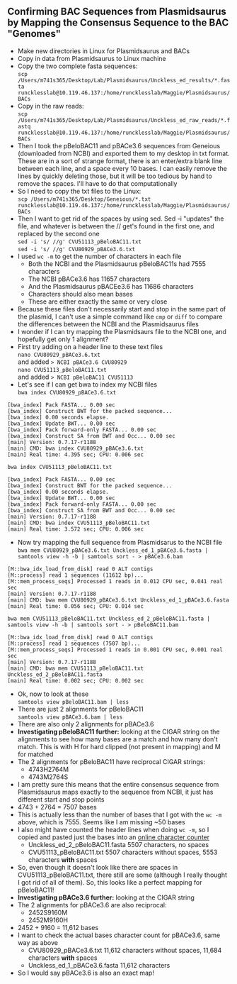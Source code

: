## Confirming BAC Sequences from Plasmidsaurus by Mapping the Consensus Sequence to the BAC "Genomes"

- Make new directories in Linux for Plasmidsaurus and BACs
- Copy in data from Plasmidsaurus to Linux machine
- Copy the two complete fasta sequences:  
`scp /Users/m741s365/Desktop/Lab/Plasmidsaurus/Unckless_ed_results/*.fasta runcklesslab@10.119.46.137:/home/runcklesslab/Maggie/Plasmidsaurus/BACs`
- Copy in the raw reads:  
`scp /Users/m741s365/Desktop/Lab/Plasmidsaurus/Unckless_ed_raw_reads/*.fastq runcklesslab@10.119.46.137:/home/runcklesslab/Maggie/Plasmidsaurus/BACs`
- Then I took the pBeloBAC11 and pBACe3.6 sequences from Geneious (downloaded from NCBI) and exported them to my desktop in txt format. These are in a sort of strange format, there is an enter/extra blank line between each line, and a space every 10 bases. I can easily remove the lines by quickly deleting those, but it will be too tedious by hand to remove the spaces. I'll have to do that computationally
- So I need to copy the txt files to the Linux:   
`scp /Users/m741s365/Desktop/Geneious/*.txt runcklesslab@10.119.46.137:/home/runcklesslab/Maggie/Plasmidsaurus/BACs`  
- Then I want to get rid of the spaces by using sed. Sed -i "updates" the file, and whatever is between the // get's found in the first one, and replaced by the second one   
`sed -i 's/ //g' CVU51113_pBeloBAC11.txt`  
`sed -i 's/ //g' CVU80929_pBACe3.6.txt`
- I used `wc -m` to get the number of characters in each file
  - Both the NCBI and the Plasmidsaurus pBeloBAC11s had 7555 characters
  - The NCBI pBACe3.6 has 11657 characters
  - And the Plasmidsaurus pBACEe3.6 has 11686 characters
  - Characters should also mean bases
  - These are either exactly the same or very close
- Because these files don't necessarily start and stop in the same part of the plasmid, I can't use a simple command like `cmp` or `diff` to compare the differences between the NCBI and the Plasmidsaurus files
- I wonder if I can try mapping the Plasmidsaurs file to the NCBI one, and hopefully get only 1 alignment?
- First try adding on a header line to these text files  
`nano CVU80929_pBACe3.6.txt`  
and added `> NCBI pBACe3.6 CVU80929`  
`nano CVU51113_pBeloBAC11.txt`  
and added `> NCBI pBeloBAC11 CVU51113`
- Let's see if I can get bwa to index my NCBI files   
`bwa index CVU80929_pBACe3.6.txt`    
```
[bwa_index] Pack FASTA... 0.00 sec
[bwa_index] Construct BWT for the packed sequence...
[bwa_index] 0.00 seconds elapse.
[bwa_index] Update BWT... 0.00 sec
[bwa_index] Pack forward-only FASTA... 0.00 sec
[bwa_index] Construct SA from BWT and Occ... 0.00 sec
[main] Version: 0.7.17-r1188
[main] CMD: bwa index CVU80929_pBACe3.6.txt
[main] Real time: 4.395 sec; CPU: 0.006 sec
```  
`bwa index CVU51113_pBeloBAC11.txt`  
```
[bwa_index] Pack FASTA... 0.00 sec
[bwa_index] Construct BWT for the packed sequence...
[bwa_index] 0.00 seconds elapse.
[bwa_index] Update BWT... 0.00 sec
[bwa_index] Pack forward-only FASTA... 0.00 sec
[bwa_index] Construct SA from BWT and Occ... 0.00 sec
[main] Version: 0.7.17-r1188
[main] CMD: bwa index CVU51113_pBeloBAC11.txt
[main] Real time: 3.572 sec; CPU: 0.006 sec
```   
- Now try mapping the full sequence from Plasmidsarus to the NCBI file   
`bwa mem CVU80929_pBACe3.6.txt Unckless_ed_1_pBACe3.6.fasta | samtools view -h -b | samtools sort - > pBACe3.6.bam`  
```
[M::bwa_idx_load_from_disk] read 0 ALT contigs
[M::process] read 1 sequences (11612 bp)...
[M::mem_process_seqs] Processed 1 reads in 0.012 CPU sec, 0.041 real sec
[main] Version: 0.7.17-r1188
[main] CMD: bwa mem CVU80929_pBACe3.6.txt Unckless_ed_1_pBACe3.6.fasta
[main] Real time: 0.056 sec; CPU: 0.014 sec
```  
`bwa mem CVU51113_pBeloBAC11.txt Unckless_ed_2_pBeloBAC11.fasta | samtools view -h -b | samtools sort - > pBeloBAC11.bam`   
```
[M::bwa_idx_load_from_disk] read 0 ALT contigs
[M::process] read 1 sequences (7507 bp)...
[M::mem_process_seqs] Processed 1 reads in 0.001 CPU sec, 0.001 real sec
[main] Version: 0.7.17-r1188
[main] CMD: bwa mem CVU51113_pBeloBAC11.txt Unckless_ed_2_pBeloBAC11.fasta
[main] Real time: 0.002 sec; CPU: 0.002 sec
```
- Ok, now to look at these  
`samtools view pBeloBAC11.bam | less`
- There are just 2 alignments for pBeloBAC11  
`samtools view pBACe3.6.bam | less`
- There are also only 2 alignments for pBACe3.6
- **Investigating pBeloBAC11 further:** looking at the CIGAR string on the alignments to see how many bases are a match and how many don't match. This is with H for hard clipped (not present in mapping) and M for matched
- The 2 alignments for pBeloBAC11 have reciprocal CIGAR strings:
  - 4743H2764M
  - 4743M2764S
- I am pretty sure this means that the entire consensus sequence from Plasmidsaurus maps exactly to the sequence from NCBI, it just has different start and stop points
- 4743 + 2764 = 7507 bases
- This is actually less than the number of bases that I got with the `wc -m` above, which is 7555. Seems like I am missing ~50 bases
- I also might have counted the header lines when doing `wc -m`, so I copied and pasted just the bases into an [online character counter](https://lettercounter.github.io/)
  - Unckless_ed_2_pBeloBAC11.fasta 5507 characters, no spaces
  - CVU51113_pBeloBAC11.txt 5507 characters without spaces, 5553 characters **with** spaces
- So, even though it doesn't look like there are spaces in CVU51113_pBeloBAC11.txt, there still are some (although I really thought I got rid of all of them). So, this looks like a perfect mapping for pBeloBAC11!
- **Investigating pBACe3.6 further:** looking at the CIGAR string
- The 2 alignments for pBACe3.6 are also reciprocal:
  - 2452S9160M
  - 2452M9160H
- 2452 + 9160 = 11,612 bases
- I want to check the actual bases character count for pBACe3.6, same way as above
  - CVU80929_pBACe3.6.txt 11,612 characters without spaces, 11,684 characters **with** spaces
  - Unckless_ed_1_pBACe3.6.fasta 11,612 characters
- So I would say pBACe3.6 is also an exact map!   
